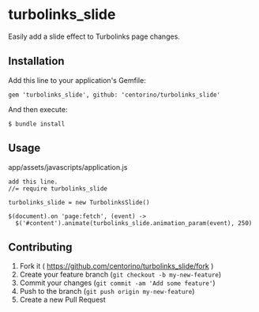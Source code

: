 # turbolinks_slide

Easily add a slide effect to Turbolinks page changes.

## Installation

Add this line to your application's Gemfile:

    gem 'turbolinks_slide', github: 'centorino/turbolinks_slide'

And then execute:

    $ bundle install

## Usage

app/assets/javascripts/application.js
```
add this line.
//= require turbolinks_slide
```

```
turbolinks_slide = new TurbolinksSlide()

$(document).on 'page:fetch', (event) ->
  $('#content').animate(turbolinks_slide.animation_param(event), 250)
```

## Contributing

1. Fork it ( https://github.com/centorino/turbolinks_slide/fork )
2. Create your feature branch (`git checkout -b my-new-feature`)
3. Commit your changes (`git commit -am 'Add some feature'`)
4. Push to the branch (`git push origin my-new-feature`)
5. Create a new Pull Request

